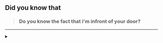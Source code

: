 ## Did you know that

<h3>
  <blockquote>
<!--START_SECTION:debris-->                                                                                                                                                   
Do you know the fact that i'm infront of your door?
    
<!--END_SECTION:debris-->
  </blockquote>
</h3>

-----

<details>
  <summary></summary>

<img src="https://github-readme-stats.vercel.app/api?show_icons=true&hide=issues&username=yrifl"> <img src="https://github-readme-stats.vercel.app/api/top-langs/?layout=compact&username=yrifl">

</details>
